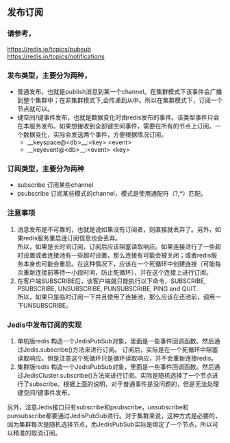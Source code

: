 ## 发布订阅

### 请参考，
https://redis.io/topics/pubsub  
https://redis.io/topics/notifications

### 发布类型，主要分为两种，
- 普通发布，也就是publish消息到某一个channel。在集群模式下该事件会广播到整个集群中；在非集群模式下,会传递到从中。所以在集群模式下，订阅一个节点就可以。
- 键空间/键事件发布，也就是数据变化时由redis发布的事件。该类型事件只会在本服务发布。如果想接收到全部键空间事件，需要在所有的节点上订阅。一个数据变化，实际会发送两个事件，方便根据情况订阅。
    - \_\_keyspace@\<db>\_\_:\<key> \<event>
    - \_\_keyevent@\<db>\_\_:\<event> \<key>

### 订阅类型，主要分为两种
- subscribe 订阅某些channel
- psubscribe 订阅某些模式的channel，模式是使用通配符（?,*）匹配。

### 注意事项

1. 消息发布是不可靠的，也就是说如果没有订阅者，则直接就丢弃了。另外，如果redis服务重启连订阅信息也会丢弃。  
所以，如果是长时间订阅，订阅后应该阻塞读取响应。如果连接进行了一些超时设置或者连接池有一些超时设置，那么连接有可能会被关闭；或者redis服务本身也可能会重启。在这种情况下，应该在一个死循环中创建连接（可能每次重新连接前等待一小段时间，防止死循环），并在这个连接上进行订阅。
2. 在客户端SUBSCRIBE后，该客户端就只能执行以下命令，SUBSCRIBE, PSUBSCRIBE, UNSUBSCRIBE, PUNSUBSCRIBE, PING and QUIT.  
所以，如果只是临时订阅一下并且使用了连接池，那么应该在还池前，调用一下UNSUBSCRIBE。  

### Jedis中发布订阅的实现

1. 单机版redis
构造一个JedisPubSub对象，里面是一些事件回调函数。然后通过Jedis.subscribe()方法来进行订阅。
订阅后，实际是在一个死循环中阻塞读取响应。但是注意这个死循环只是循环读取响应，并不会重新连接redis。  
2. 集群版redis
构造一个JedisPubSub对象，里面是一些事件回调函数。然后通过JedisCluster.subscribe()方法来进行订阅。实际是随机选择了一个节点进行了subscribe。根据上面的说明，对于普通事件是没问题的，但是无法处理键空间/键事件发布。

另外，注意Jedis接口只有subscribe和psubscribe，unsubscribe和punsubscribe都要通过JedisPubSub进行。对于集群来说，这种方式是必要的，因为集群每次是随机选择节点，而JedisPubSub实际是绑定了一个节点，所以可以精准的取消订阅。


